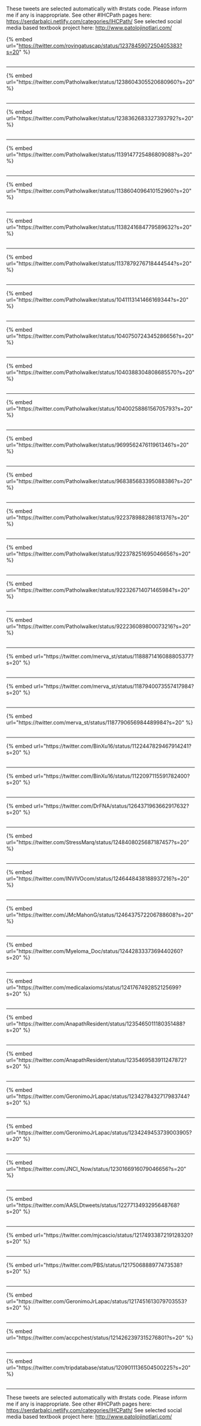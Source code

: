 

These tweets are selected automatically with #rstats code. Please inform me if any is inappropriate.
See other #IHCPath pages here: https://serdarbalci.netlify.com/categories/IHCPath/ 
See selected social media based textbook project here: http://www.patolojinotlari.com/

{% embed url="https://twitter.com/rovingatuscap/status/1237845907250405383?s=20" %}<br>
<br>
<hr>
{% embed url="https://twitter.com/Patholwalker/status/1238604305520680960?s=20" %}<br>
<br>
<hr>
{% embed url="https://twitter.com/Patholwalker/status/1238362683327393792?s=20" %}<br>
<br>
<hr>
{% embed url="https://twitter.com/Patholwalker/status/1139147725486809088?s=20" %}<br>
<br>
<hr>
{% embed url="https://twitter.com/Patholwalker/status/1138604096410152960?s=20" %}<br>
<br>
<hr>
{% embed url="https://twitter.com/Patholwalker/status/1138241684779589632?s=20" %}<br>
<br>
<hr>
{% embed url="https://twitter.com/Patholwalker/status/1137879276718444544?s=20" %}<br>
<br>
<hr>
{% embed url="https://twitter.com/Patholwalker/status/1041113141466169344?s=20" %}<br>
<br>
<hr>
{% embed url="https://twitter.com/Patholwalker/status/1040750724345286656?s=20" %}<br>
<br>
<hr>
{% embed url="https://twitter.com/Patholwalker/status/1040388304808685570?s=20" %}<br>
<br>
<hr>
{% embed url="https://twitter.com/Patholwalker/status/1040025886156705793?s=20" %}<br>
<br>
<hr>
{% embed url="https://twitter.com/Patholwalker/status/969956247611961346?s=20" %}<br>
<br>
<hr>
{% embed url="https://twitter.com/Patholwalker/status/968385683395088386?s=20" %}<br>
<br>
<hr>
{% embed url="https://twitter.com/Patholwalker/status/922378988286181376?s=20" %}<br>
<br>
<hr>
{% embed url="https://twitter.com/Patholwalker/status/922378251695046656?s=20" %}<br>
<br>
<hr>
{% embed url="https://twitter.com/Patholwalker/status/922326714071465984?s=20" %}<br>
<br>
<hr>
{% embed url="https://twitter.com/Patholwalker/status/922236089800073216?s=20" %}<br>
<br>
<hr>
{% embed url="https://twitter.com/merva_st/status/1188871416088805377?s=20" %}<br>
<br>
<hr>
{% embed url="https://twitter.com/merva_st/status/1187940073557417984?s=20" %}<br>
<br>
<hr>
{% embed url="https://twitter.com/merva_st/status/1187790656984489984?s=20" %}<br>
<br>
<hr>
{% embed url="https://twitter.com/BinXu16/status/1122447829467914241?s=20" %}<br>
<br>
<hr>
{% embed url="https://twitter.com/BinXu16/status/1122097115591782400?s=20" %}<br>
<br>
<hr>
{% embed url="https://twitter.com/DrFNA/status/1264371963662917632?s=20" %}<br>
<br>
<hr>
{% embed url="https://twitter.com/StressMarq/status/1248408025687187457?s=20" %}<br>
<br>
<hr>
{% embed url="https://twitter.com/INVIVOcom/status/1246448438188937216?s=20" %}<br>
<br>
<hr>
{% embed url="https://twitter.com/JMcMahonG/status/1246437572206788608?s=20" %}<br>
<br>
<hr>
{% embed url="https://twitter.com/Myeloma_Doc/status/1244283337369440260?s=20" %}<br>
<br>
<hr>
{% embed url="https://twitter.com/medicalaxioms/status/1241767492852125699?s=20" %}<br>
<br>
<hr>
{% embed url="https://twitter.com/AnapathResident/status/1235465011180351488?s=20" %}<br>
<br>
<hr>
{% embed url="https://twitter.com/AnapathResident/status/1235469583911247872?s=20" %}<br>
<br>
<hr>
{% embed url="https://twitter.com/GeronimoJrLapac/status/1234278432717983744?s=20" %}<br>
<br>
<hr>
{% embed url="https://twitter.com/GeronimoJrLapac/status/1234249453739003905?s=20" %}<br>
<br>
<hr>
{% embed url="https://twitter.com/JNCI_Now/status/1230166916079046656?s=20" %}<br>
<br>
<hr>
{% embed url="https://twitter.com/AASLDtweets/status/1227713493295648768?s=20" %}<br>
<br>
<hr>
{% embed url="https://twitter.com/mjcascio/status/1217493387219128320?s=20" %}<br>
<br>
<hr>
{% embed url="https://twitter.com/PBS/status/1217506888977473538?s=20" %}<br>
<br>
<hr>
{% embed url="https://twitter.com/GeronimoJrLapac/status/1217451613079703553?s=20" %}<br>
<br>
<hr>
{% embed url="https://twitter.com/accpchest/status/1214262397315276801?s=20" %}<br>
<br>
<hr>
{% embed url="https://twitter.com/tripdatabase/status/1209011136504500225?s=20" %}<br>
<br>
<hr>


These tweets are selected automatically with #rstats code. Please inform me if any is inappropriate.
See other #IHCPath pages here: https://serdarbalci.netlify.com/categories/IHCPath/ 
See selected social media based textbook project here: http://www.patolojinotlari.com/
